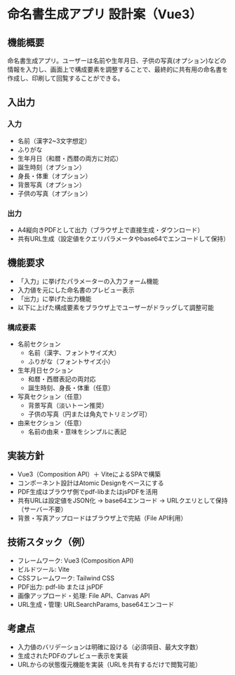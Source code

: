 # 命名書生成アプリ 設計案（Vue3）

## 機能概要

命名書生成アプリ。ユーザーは名前や生年月日、子供の写真(オプション)などの情報を入力し、画面上で構成要素を調整することで、最終的に共有用の命名書を作成し、印刷して回覧することができる。

## 入出力

### 入力

* 名前（漢字2~3文字想定）
* ふりがな
* 生年月日（和暦・西暦の両方に対応）
* 誕生時刻（オプション）
* 身長・体重（オプション）
* 背景写真（オプション）
* 子供の写真（オプション）

### 出力

* A4縦向きPDFとして出力（ブラウザ上で直接生成・ダウンロード）
* 共有URL生成（設定値をクエリパラメータやbase64でエンコードして保持）

## 機能要求
* 「入力」に挙げたパラメーターの入力フォーム機能
* 入力値を元にした命名書のプレビュー表示
* 「出力」に挙げた出力機能
* 以下に上げた構成要素をブラウザ上でユーザーがドラッグして調整可能

### 構成要素
* 名前セクション
  * 名前（漢字、フォントサイズ大）
  * ふりがな（フォントサイズ小）
* 生年月日セクション
  * 和暦・西暦表記の両対応
  * 誕生時刻、身長・体重（任意）
* 写真セクション（任意）
  * 背景写真（淡いトーン推奨）
  * 子供の写真（円または角丸でトリミング可）
* 由来セクション（任意）
  * 名前の由来・意味をシンプルに表記

## 実装方針

* Vue3（Composition API）＋ ViteによるSPAで構築
* コンポーネント設計はAtomic Designをベースにする
* PDF生成はブラウザ側でpdf-libまたはjsPDFを活用
* 共有URLは設定値をJSON化 → base64エンコード → URLクエリとして保持（サーバー不要）
* 背景・写真アップロードはブラウザ上で完結（File API利用）

## 技術スタック（例）

* フレームワーク: Vue3 (Composition API)
* ビルドツール: Vite
* CSSフレームワーク: Tailwind CSS
* PDF出力: pdf-lib または jsPDF
* 画像アップロード・処理: File API、Canvas API
* URL生成・管理: URLSearchParams, base64エンコード

## 考慮点

* 入力値のバリデーションは明確に設ける（必須項目、最大文字数）
* 生成されたPDFのプレビュー表示を実装
* URLからの状態復元機能を実装（URLを共有するだけで閲覧可能）

